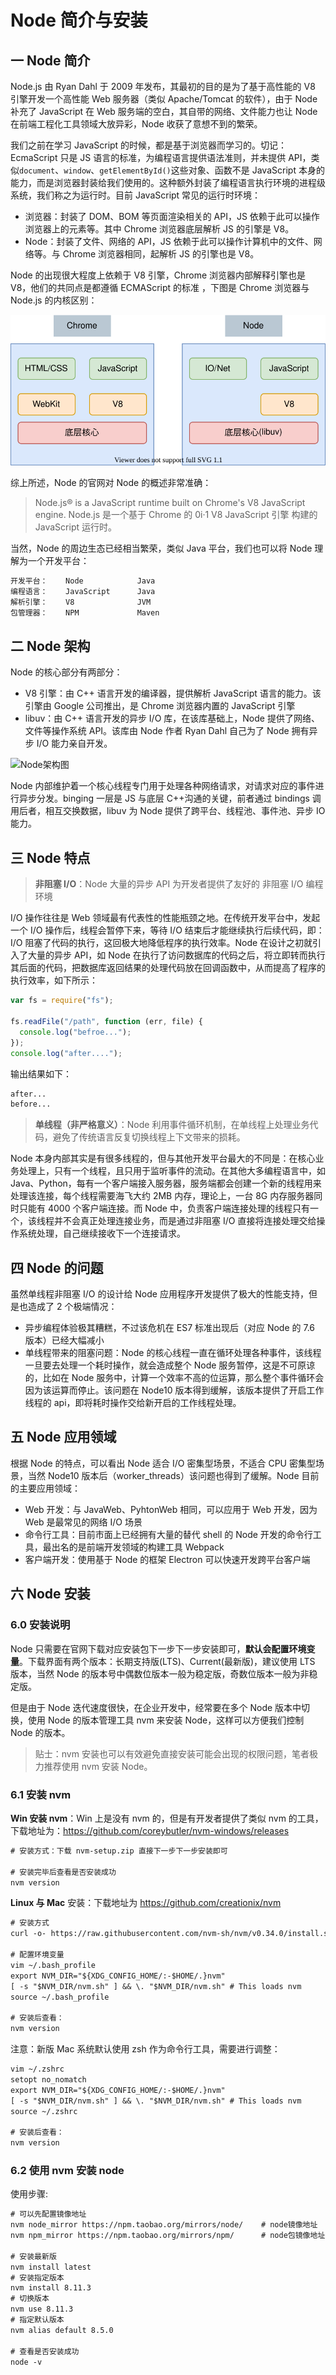 # Node 简介与安装

## 一 Node 简介

Node.js 由 Ryan Dahl 于 2009 年发布，其最初的目的是为了基于高性能的 V8 引擎开发一个高性能 Web 服务器（类似 Apache/Tomcat 的软件），由于 Node 补充了 JavaScript 在 Web 服务端的空白，其自带的网络、文件能力也让 Node 在前端工程化工具领域大放异彩，Node 收获了意想不到的繁荣。

我们之前在学习 JavaScript 的时候，都是基于浏览器而学习的。切记：EcmaScript 只是 JS 语言的标准，为编程语言提供语法准则，并未提供 API，类似`document`、`window`、`getElementById()`这些对象、函数不是 JavaScript 本身的能力，而是浏览器封装给我们使用的。这种额外封装了编程语言执行环境的进程级系统，我们称之为运行时。目前 JavaScript 常见的运行时环境：

- 浏览器：封装了 DOM、BOM 等页面渲染相关的 API，JS 依赖于此可以操作浏览器上的元素等。其中 Chrome 浏览器底层解析 JS 的引擎是 V8。
- Node：封装了文件、网络的 API，JS 依赖于此可以操作计算机中的文件、网络等。与 Chrome 浏览器相同，起解析 JS 的引擎也是 V8。

Node 的出现很大程度上依赖于 V8 引擎，Chrome 浏览器内部解释引擎也是 V8，他们的共同点是都遵循 ECMAScript 的标准 ，下图是 Chrome 浏览器与 Node.js 的内核区别：

![Chrome与Node内核区别](../images/node/01-01.svg)

综上所述，Node 的官网对 Node 的概述非常准确：

> Node.js® is a JavaScript runtime built on Chrome's V8 JavaScript engine.
> Node.js 是一个基于 Chrome 的 0i·1 V8 JavaScript 引擎 构建的 JavaScript 运行时。

当然，Node 的周边生态已经相当繁荣，类似 Java 平台，我们也可以将 Node 理解为一个开发平台：

```txt
开发平台：    Node            Java
编程语言：    JavaScript      Java
解析引擎：    V8              JVM
包管理器：    NPM             Maven
```

## 二 Node 架构

Node 的核心部分有两部分：

- V8 引擎：由 C++ 语言开发的编译器，提供解析 JavaScript 语言的能力。该引擎由 Google 公司推出，是 Chrome 浏览器内置的 JavaScript 引擎
- libuv：由 C++ 语言开发的异步 I/O 库，在该库基础上，Node 提供了网络、文件等操作系统 API。该库由 Node 作者 Ryan Dahl 自己为了 Node 拥有异步 I/O 能力亲自开发。

![Node架构图](/images/JavaScript/node-01.png)

Node 内部维护着一个核心线程专门用于处理各种网络请求，对请求对应的事件进行异步分发。binging 一层是 JS 与底层 C++沟通的关键，前者通过 bindings 调用后者，相互交换数据，libuv 为 Node 提供了跨平台、线程池、事件池、异步 IO 能力。

## 三 Node 特点

> **非阻塞 I/O**：Node 大量的异步 API 为开发者提供了友好的 非阻塞 I/O 编程环境

I/O 操作往往是 Web 领域最有代表性的性能瓶颈之地。在传统开发平台中，发起一个 I/O 操作后，线程会暂停下来，等待 I/O 结束后才能继续执行后续代码，即：I/O 阻塞了代码的执行，这回极大地降低程序的执行效率。Node 在设计之初就引入了大量的异步 API，如 Node 在执行了访问数据库的代码之后，将立即转而执行其后面的代码，把数据库返回结果的处理代码放在回调函数中，从而提高了程序的执行效率，如下所示：

```js
var fs = require("fs");

fs.readFile("/path", function (err, file) {
  console.log("befroe...");
});
console.log("after....");
```

输出结果如下：

```txt
after...
before...
```

> **单线程（非严格意义）**：Node 利用事件循环机制，在单线程上处理业务代码，避免了传统语言反复切换线程上下文带来的损耗。

Node 本身内部其实是有很多线程的，但与其他开发平台最大的不同是：在核心业务处理上，只有一个线程，且只用于监听事件的流动。在其他大多编程语言中，如 Java、Python，每有一个客户端接入服务器，服务端都会创建一个新的线程用来处理该连接，每个线程需要海飞大约 2MB 内存，理论上，一台 8G 内存服务器同时只能有 4000 个客户端连接。而 Node 中，负责客户端连接处理的线程只有一个，该线程并不会真正处理连接业务，而是通过非阻塞 I/O 直接将连接处理交给操作系统处理，自己继续接收下一个连接请求。

## 四 Node 的问题

虽然单线程非阻塞 I/O 的设计给 Node 应用程序开发提供了极大的性能支持，但是也造成了 2 个极端情况：

- 异步编程体验极其糟糕，不过该危机在 ES7 标准出现后（对应 Node 的 7.6 版本）已经大幅减小
- 单线程带来的阻塞问题：Node 的核心线程一直在循环处理各种事件，该线程一旦要去处理一个耗时操作，就会造成整个 Node 服务暂停，这是不可原谅的，比如在 Node 服务中，计算一个效率不高的位运算，那么整个事件循环会因为该运算而停止。该问题在 Node10 版本得到缓解，该版本提供了开启工作线程的 api，即将耗时操作交给新开启的工作线程处理。

## 五 Node 应用领域

根据 Node 的特点，可以看出 Node 适合 I/O 密集型场景，不适合 CPU 密集型场景，当然 Node10 版本后（worker_threads）该问题也得到了缓解。Node 目前的主要应用领域：

- Web 开发：与 JavaWeb、PyhtonWeb 相同，可以应用于 Web 开发，因为 Web 是最常见的网络 I/O 场景
- 命令行工具：目前市面上已经拥有大量的替代 shell 的 Node 开发的命令行工具，最出名的是前端开发领域的构建工具 Webpack
- 客户端开发：使用基于 Node 的框架 Electron 可以快速开发跨平台客户端

## 六 Node 安装

### 6.0 安装说明

Node 只需要在官网下载对应安装包下一步下一步安装即可，**默认会配置环境变量**。下载界面有两个版本：长期支持版(LTS)、Current(最新版)，建议使用 LTS 版本，当然 Node 的版本号中偶数位版本一般为稳定版，奇数位版本一般为非稳定版。

但是由于 Node 迭代速度很快，在企业开发中，经常要在多个 Node 版本中切换，使用 Node 的版本管理工具 nvm 来安装 Node，这样可以方便我们控制 Node 的版本。

> 贴士：nvm 安装也可以有效避免直接安装可能会出现的权限问题，笔者极力推荐使用 nvm 安装 Node。

### 6.1 安装 nvm

**Win 安装 nvm**：Win 上是没有 nvm 的，但是有开发者提供了类似 nvm 的工具，下载地址为：<https://github.com/coreybutler/nvm-windows/releases>

```txt
# 安装方式：下载 nvm-setup.zip 直接下一步下一步安装即可

# 安装完毕后查看是否安装成功
nvm version
```

**Linux 与 Mac** 安装：下载地址为 <https://github.com/creationix/nvm>

```txt
# 安装方式
curl -o- https://raw.githubusercontent.com/nvm-sh/nvm/v0.34.0/install.sh | bash

# 配置环境变量
vim ~/.bash_profile
export NVM_DIR="${XDG_CONFIG_HOME/:-$HOME/.}nvm"
[ -s "$NVM_DIR/nvm.sh" ] && \. "$NVM_DIR/nvm.sh" # This loads nvm
source ~/.bash_profile

# 安装后查看：
nvm version
```

注意：新版 Mac 系统默认使用 zsh 作为命令行工具，需要进行调整：

```txt
vim ~/.zshrc
setopt no_nomatch
export NVM_DIR="${XDG_CONFIG_HOME/:-$HOME/.}nvm"
[ -s "$NVM_DIR/nvm.sh" ] && \. "$NVM_DIR/nvm.sh" # This loads nvm
source ~/.zshrc

# 安装后查看：
nvm version
```

### 6.2 使用 nvm 安装 node

使用步骤:

```txt
# 可以先配置镜像地址
nvm node_mirror https://npm.taobao.org/mirrors/node/    # node镜像地址
nvm npm_mirror https://npm.taobao.org/mirrors/npm/      # node包镜像地址

# 安装最新版
nvm install latest
# 安装指定版本
nvm install 8.11.3
# 切换版本
nvm use 8.11.3
# 指定默认版本
nvm alias default 8.5.0

# 查看是否安装成功
node -v
```
